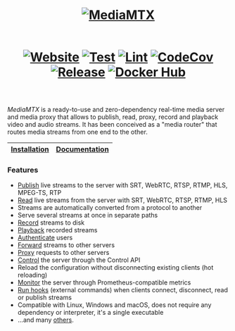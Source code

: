 <h1 align="center">
  <a href="https://mediamtx.org">
    <img src="logo.png" alt="MediaMTX">
  </a>

  <br>
  <br>

  [![Website](https://img.shields.io/badge/website-website-blue)](https://mediamtx.org)
  [![Test](https://github.com/bluenviron/mediamtx/actions/workflows/code_test.yml/badge.svg)](https://github.com/bluenviron/mediamtx/actions/workflows/code_test.yml)
  [![Lint](https://github.com/bluenviron/mediamtx/actions/workflows/code_lint.yml/badge.svg)](https://github.com/bluenviron/mediamtx/actions/workflows/code_lint.yml)
  [![CodeCov](https://codecov.io/gh/bluenviron/mediamtx/branch/main/graph/badge.svg)](https://app.codecov.io/gh/bluenviron/mediamtx/tree/main)
  [![Release](https://img.shields.io/github/v/release/bluenviron/mediamtx)](https://github.com/bluenviron/mediamtx/releases)
  [![Docker Hub](https://img.shields.io/badge/docker-bluenviron/mediamtx-blue)](https://hub.docker.com/r/bluenviron/mediamtx)
</h1>

<br>

_MediaMTX_ is a ready-to-use and zero-dependency real-time media server and media proxy that allows to publish, read, proxy, record and playback video and audio streams. It has been conceived as a "media router" that routes media streams from one end to the other.

<div align="center">

  |[Installation](https://mediamtx.org/docs/kickoff/installation)|[Documentation](https://mediamtx.org/docs/kickoff/introduction)|
  |-|-|

</div>

<h3>Features</h3>

* [Publish](https://mediamtx.org/docs/usage/publish) live streams to the server with SRT, WebRTC, RTSP, RTMP, HLS, MPEG-TS, RTP
* [Read](https://mediamtx.org/docs/usage/read) live streams from the server with SRT, WebRTC, RTSP, RTMP, HLS
* Streams are automatically converted from a protocol to another
* Serve several streams at once in separate paths
* [Record](https://mediamtx.org/docs/usage/record) streams to disk
* [Playback](https://mediamtx.org/docs/usage/playback) recorded streams
* [Authenticate](https://mediamtx.org/docs/usage/authentication) users
* [Forward](https://mediamtx.org/docs/usage/forward) streams to other servers
* [Proxy](https://mediamtx.org/docs/usage/proxy) requests to other servers
* [Control](https://mediamtx.org/docs/usage/control-api) the server through the Control API
* Reload the configuration without disconnecting existing clients (hot reloading)
* [Monitor](https://mediamtx.org/docs/usage/metrics) the server through Prometheus-compatible metrics
* [Run hooks](https://mediamtx.org/docs/usage/hooks) (external commands) when clients connect, disconnect, read or publish streams
* Compatible with Linux, Windows and macOS, does not require any dependency or interpreter, it's a single executable
* ...and many [others](https://mediamtx.org/docs/kickoff/introduction).
